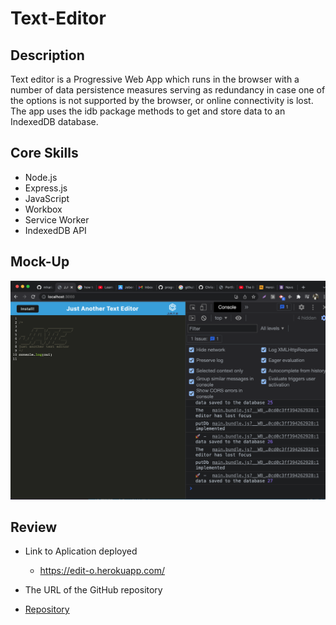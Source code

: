 # Text-Editor

## Description
Text editor  is  a Progressive Web App which runs in the browser with a number of data persistence measures serving as redundancy in case one of the options is not supported by the browser, or online connectivity is lost. The app uses the idb package methods to get and store data to an IndexedDB database.


## Core Skills

* Node.js
* Express.js
* JavaScript
* Workbox
* Service Worker
* IndexedDB API
 

## Mock-Up


![Text-Editor ](./image/jate.png)


## Review

* Link to Aplication deployed
  * https://edit-o.herokuapp.com/

* The URL of the GitHub repository 
* [Repository](https://github.com/Chrisolsen1993/Text-Editor)
